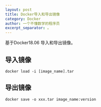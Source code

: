 ```yaml
---
layout: post
title: Docker导入和导出镜像
category: Docker
author: 一个不懂数学的程序员
excerpt_separator: 。
---
```


基于Docker18.06 导入和导出镜像。

## 导入镜像

```
docker load -i [image_name].tar
```

## 导出镜像

```
docker save -o xxx.tar image_name:version
```

